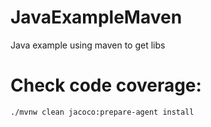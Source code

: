 # JavaExampleMaven
Java example using maven to get libs

# Check code coverage: 

```
./mvnw clean jacoco:prepare-agent install
```
